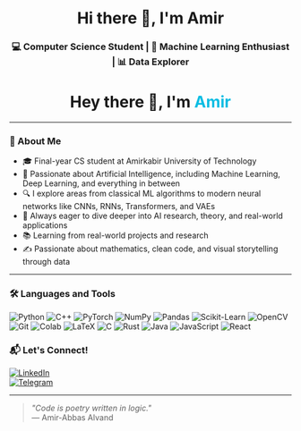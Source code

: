 <h1 align="center">Hi there 👋, I'm Amir</h1>
<h3 align="center">💻 Computer Science Student | 🧠 Machine Learning Enthusiast | 📊 Data Explorer </h3>

<h1 align="center">Hey there 👋, I'm <span style="color:#0abde3">Amir</span></h1>

---

### 🚀 About Me

- 🎓 Final-year CS student at Amirkabir University of Technology
- 🤖 Passionate about Artificial Intelligence, including Machine Learning, Deep Learning, and everything in between
- 🔍 I explore areas from classical ML algorithms to modern neural networks like CNNs, RNNs, Transformers, and VAEs
- 🧠 Always eager to dive deeper into AI research, theory, and real-world applications
- 📚 Learning from real-world projects and research
- ✍️ Passionate about mathematics, clean code, and visual storytelling through data

---

### 🛠️ Languages and Tools

![Python](https://img.shields.io/badge/Python-3670A0?style=for-the-badge&logo=python&logoColor=white)
![C++](https://img.shields.io/badge/C++-00599C?style=for-the-badge&logo=c%2B%2B&logoColor=white)
![PyTorch](https://img.shields.io/badge/PyTorch-EE4C2C?style=for-the-badge&logo=PyTorch&logoColor=white)
![NumPy](https://img.shields.io/badge/NumPy-013243?style=for-the-badge&logo=numpy&logoColor=white)
![Pandas](https://img.shields.io/badge/Pandas-150458?style=for-the-badge&logo=pandas&logoColor=white)
![Scikit-Learn](https://img.shields.io/badge/scikit--learn-F7931E?style=for-the-badge&logo=scikit-learn&logoColor=white)
![OpenCV](https://img.shields.io/badge/OpenCV-27338e?style=for-the-badge&logo=opencv&logoColor=white)
![Git](https://img.shields.io/badge/Git-F05032?style=for-the-badge&logo=git&logoColor=white)
![Colab](https://img.shields.io/badge/Colab-F9AB00?style=for-the-badge&logo=googlecolab&logoColor=white)
![LaTeX](https://img.shields.io/badge/LaTeX-008080?style=for-the-badge&logo=latex&logoColor=white)
![C](https://img.shields.io/badge/C-00599C?style=for-the-badge&logo=c&logoColor=white)
![Rust](https://img.shields.io/badge/Rust-black?style=for-the-badge&logo=rust&logoColor=white)
![Java](https://img.shields.io/badge/Java-ED8B00?style=for-the-badge&logo=java&logoColor=white)
![JavaScript](https://img.shields.io/badge/JavaScript-F7DF1E?style=for-the-badge&logo=javascript&logoColor=black)
![React](https://img.shields.io/badge/React-20232A?style=for-the-badge&logo=react&logoColor=61DAFB)



### 📬 Let's Connect!

[![LinkedIn](https://img.shields.io/badge/LinkedIn-blue?style=for-the-badge&logo=linkedin)](https://www.linkedin.com/in/amir-abbas-alvand-22656b204/)  
[![Telegram](https://img.shields.io/badge/Telegram-2CA5E0?style=for-the-badge&logo=telegram&logoColor=white)](https://t.me/Amir_Alvand)

---

> _"Code is poetry written in logic."_  
> — Amir-Abbas Alvand
